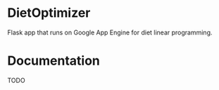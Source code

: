 # DietOptimizer
Flask app that runs on Google App Engine for diet linear programming.

# Documentation
TODO
